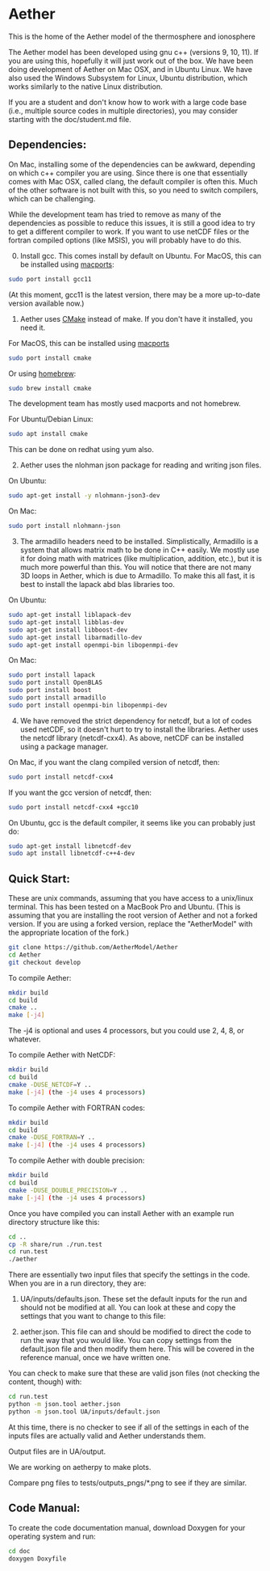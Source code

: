 # Aether
This is the home of the Aether model of the thermosphere and ionosphere

The Aether model has been developed using gnu c++ (versions 9, 10, 11). If
you are using this, hopefully it will just work out of the box. We have 
been doing development of Aether on Mac OSX, and in Ubuntu Linux.  We have 
also used the Windows Subsystem for Linux, Ubuntu distribution, which 
works similarly to the native Linux distribution.

If you are a student and don't know how to work with a large code base
(i.e., multiple source codes in multiple directories), you may consider
starting with the doc/student.md file.

## Dependencies:

On Mac, installing some of the dependencies can be awkward, depending
on which c++ compiler you are using. Since there is one that
essentially comes with Mac OSX, called clang, the default compiler is
often this.  Much of the other software is not built with this, so you
need to switch compilers, which can be challenging.

While the development team has tried to remove as many of the
dependencies as possible to reduce this issues, it is still a good
idea to try to get a different compiler to work.  If you want to
use netCDF files or the fortran compiled options (like MSIS), you
will probably have to do this.

0. Install gcc.  This comes install by default on Ubuntu. For MacOS,
this can be installed using [macports](https://www.macports.org/):
```bash
sudo port install gcc11
```
(At this moment, gcc11 is the latest version, there may be a more up-to-date version available now.)


1. Aether uses [CMake](https://cmake.org/) instead of make. If you don't have it installed, you need it.

For MacOS, this can be installed using
[macports](https://www.macports.org/)
```bash
sudo port install cmake
```

Or using [homebrew](https://formulae.brew.sh/formula/cmake):
```bash
sudo brew install cmake
```
The development team has mostly used macports and not homebrew.

For Ubuntu/Debian Linux:
```bash
sudo apt install cmake
```
This can be done on redhat using yum also.

2. Aether uses the nlohman json package for reading and writing json files.

On Ubuntu:

```bash
sudo apt-get install -y nlohmann-json3-dev
```

On Mac:

```bash
sudo port install nlohmann-json 
```

3. The armadillo headers need to be installed. Simplistically,
Armadillo is a system that allows matrix math to be done in C++
easily. We mostly use it for doing math with matrices (like
multiplication, addition, etc.), but it is much more powerful than
this.  You will notice that there are not many 3D loops in Aether,
which is due to Armadillo.  To make this all fast, it is best to
install the lapack abd blas libraries too.

On Ubuntu:

```bash
sudo apt-get install liblapack-dev
sudo apt-get install libblas-dev
sudo apt-get install libboost-dev
sudo apt-get install libarmadillo-dev
sudo apt-get install openmpi-bin libopenmpi-dev
```

On Mac:

```bash
sudo port install lapack
sudo port install OpenBLAS
sudo port install boost
sudo port install armadillo
sudo port install openmpi-bin libopenmpi-dev
 ```

4. We have removed the strict dependency for netcdf, but a lot of
codes used netCDF, so it doesn't hurt to try to install the libraries.
Aether uses the netcdf library (netcdf-cxx4). As above, netCDF can be
installed using a package manager.

On Mac, if you want the clang compiled version of netcdf, then:
```bash
sudo port install netcdf-cxx4
```

If you want the gcc version of netcdf, then:
```bash
sudo port install netcdf-cxx4 +gcc10
```

On Ubuntu, gcc is the default compiler, it seems like you can probably just do:
```bash
sudo apt-get install libnetcdf-dev
sudo apt install libnetcdf-c++4-dev
```

## Quick Start:

These are unix commands, assuming that you have access to a unix/linux
terminal. This has been tested on a MacBook Pro and Ubuntu. (This is
assuming that you are installing the root version of Aether and not a
forked version.  If you are using a forked version, replace the
"AetherModel" with the appropriate location of the fork.)

```bash
git clone https://github.com/AetherModel/Aether
cd Aether
git checkout develop
```

To compile Aether:
```bash
mkdir build
cd build
cmake ..
make [-j4]
```
The -j4 is optional and uses 4 processors, but you could use 2, 4, 8,
or whatever.
 
To compile Aether with NetCDF:
```bash
mkdir build
cd build
cmake -DUSE_NETCDF=Y ..
make [-j4] (the -j4 uses 4 processors)
```

To compile Aether with FORTRAN codes:
```bash
mkdir build
cd build
cmake -DUSE_FORTRAN=Y ..
make [-j4] (the -j4 uses 4 processors)
```

To compile Aether with double precision:
```bash
mkdir build
cd build
cmake -DUSE_DOUBLE_PRECISION=Y ..
make [-j4] (the -j4 uses 4 processors)
```

Once you have compiled you can install Aether with an example run directory
structure like this:

```bash
cd ..
cp -R share/run ./run.test
cd run.test
./aether
```

There are essentially two input files that specify the settings in the code.
When you are in a run directory, they are:

1. UA/inputs/defaults.json.  These set the default inputs for the run
and should not be modified at all.  You can look at these and copy the
settings that you want to change to this file:

2. aether.json.  This file can and should be modified to direct the
code to run the way that you would like.  You can copy settings from
the default.json file and then modify them here. This will be covered
in the reference manual, once we have written one.

You can check to make sure that these are valid json files (not checking the content, though) with:

```bash
cd run.test
python -m json.tool aether.json
python -m json.tool UA/inputs/default.json
```

At this time, there is no checker to see if all of the settings in each of the inputs files are actually valid and Aether understands them. 

Output files are in UA/output.

We are working on aetherpy to make plots.

Compare png files to tests/outputs_pngs/*.png to see if they are similar.

## Code Manual:

To create the code documentation manual, download Doxygen for your operating
system and run:

```bash
cd doc
doxygen Doxyfile
```
